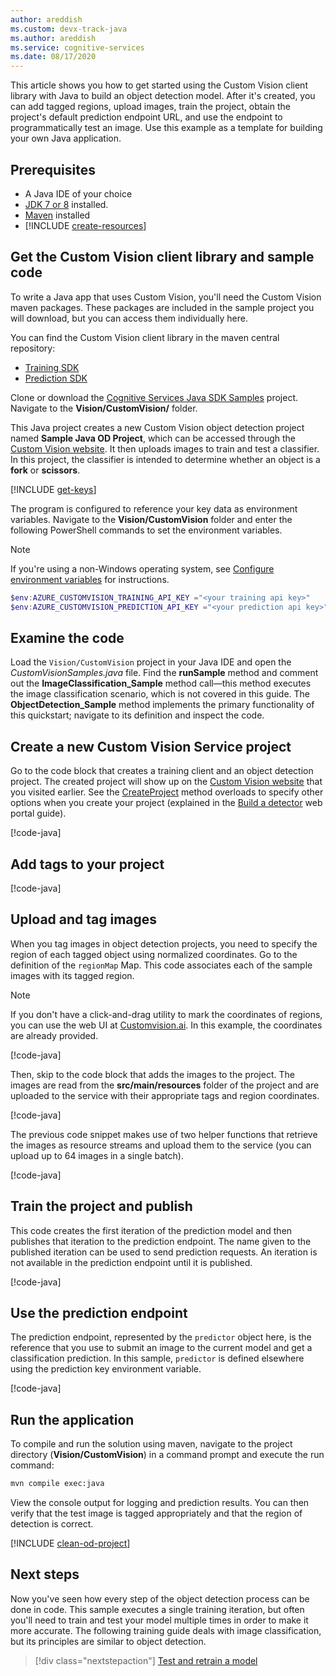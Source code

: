 ```yaml
---
author: areddish
ms.custom: devx-track-java
ms.author: areddish
ms.service: cognitive-services
ms.date: 08/17/2020
---
```


This article shows you how to get started using the Custom Vision client library with Java to build an object detection model. After it's created, you can add tagged regions, upload images, train the project, obtain the project's default prediction endpoint URL, and use the endpoint to programmatically test an image. Use this example as a template for building your own Java application.

## Prerequisites

- A Java IDE of your choice
- [JDK 7 or 8](https://aka.ms/azure-jdks) installed.
- [Maven](https://maven.apache.org/) installed
- [!INCLUDE [create-resources](../../includes/create-resources.md)]

## Get the Custom Vision client library and sample code

To write a Java app that uses Custom Vision, you'll need the Custom Vision maven packages. These packages are included in the sample project you will download, but you can access them individually here.

You can find the Custom Vision client library in the maven central repository:
- [Training SDK](https://mvnrepository.com/artifact/com.microsoft.azure.cognitiveservices/azure-cognitiveservices-customvision-training)
- [Prediction SDK](https://mvnrepository.com/artifact/com.microsoft.azure.cognitiveservices/azure-cognitiveservices-customvision-prediction)

Clone or download the [Cognitive Services Java SDK Samples](https://github.com/Azure-Samples/cognitive-services-java-sdk-samples/tree/master) project. Navigate to the **Vision/CustomVision/** folder.

This Java project creates a new Custom Vision object detection project named __Sample Java OD Project__, which can be accessed through the [Custom Vision website](https://customvision.ai/). It then uploads images to train and test a classifier. In this project, the classifier is intended to determine whether an object is a **fork** or **scissors**.

[!INCLUDE [get-keys](../../includes/get-keys.md)]

The program is configured to reference your key data as environment variables. Navigate to the **Vision/CustomVision** folder and enter the following PowerShell commands to set the environment variables. 

> [!NOTE]
> If you're using a non-Windows operating system, see [Configure environment variables](https://docs.microsoft.com/azure/cognitive-services/cognitive-services-apis-create-account?tabs=multiservice%2Cwindows#configure-an-environment-variable-for-authentication) for instructions.

```powershell
$env:AZURE_CUSTOMVISION_TRAINING_API_KEY ="<your training api key>"
$env:AZURE_CUSTOMVISION_PREDICTION_API_KEY ="<your prediction api key>"
```

## Examine the code

Load the `Vision/CustomVision` project in your Java IDE and open the _CustomVisionSamples.java_ file. Find the **runSample** method and comment out the **ImageClassification_Sample** method call&mdash;this method executes the image classification scenario, which is not covered in this guide. The **ObjectDetection_Sample** method implements the primary functionality of this quickstart; navigate to its definition and inspect the code. 

## Create a new Custom Vision Service project

Go to the code block that creates a training client and an object detection project. The created project will show up on the [Custom Vision website](https://customvision.ai/) that you visited earlier. See the [CreateProject](https://docs.microsoft.com/java/api/com.microsoft.azure.cognitiveservices.vision.customvision.training.trainings.createproject?view=azure-java-stable#com_microsoft_azure_cognitiveservices_vision_customvision_training_Trainings_createProject_String_CreateProjectOptionalParameter_&preserve-view=true) method overloads to specify other options when you create your project (explained in the [Build a detector](../../get-started-build-detector.md) web portal guide).

[!code-java[](~/cognitive-services-java-sdk-samples/Vision/CustomVision/src/main/java/com/microsoft/azure/cognitiveservices/vision/customvision/samples/CustomVisionSamples.java?name=snippet_create_od)]

## Add tags to your project

[!code-java[](~/cognitive-services-java-sdk-samples/Vision/CustomVision/src/main/java/com/microsoft/azure/cognitiveservices/vision/customvision/samples/CustomVisionSamples.java?name=snippet_tags_od)]

## Upload and tag images

When you tag images in object detection projects, you need to specify the region of each tagged object using normalized coordinates. Go to the definition of the `regionMap` Map. This code associates each of the sample images with its tagged region.

> [!NOTE]
> If you don't have a click-and-drag utility to mark the coordinates of regions, you can use the web UI at [Customvision.ai](https://www.customvision.ai/). In this example, the coordinates are already provided.

[!code-java[](~/cognitive-services-java-sdk-samples/Vision/CustomVision/src/main/java/com/microsoft/azure/cognitiveservices/vision/customvision/samples/CustomVisionSamples.java?name=snippet_od_mapping)]

Then, skip to the code block that adds the images to the project. The images are read from the **src/main/resources** folder of the project and are uploaded to the service with their appropriate tags and region coordinates.

[!code-java[](~/cognitive-services-java-sdk-samples/Vision/CustomVision/src/main/java/com/microsoft/azure/cognitiveservices/vision/customvision/samples/CustomVisionSamples.java?name=snippet_upload_od)]

The previous code snippet makes use of two helper functions that retrieve the images as resource streams and upload them to the service (you can upload up to 64 images in a single batch).

[!code-java[](~/cognitive-services-java-sdk-samples/Vision/CustomVision/src/main/java/com/microsoft/azure/cognitiveservices/vision/customvision/samples/CustomVisionSamples.java?name=snippet_helpers)]

## Train the project and publish

This code creates the first iteration of the prediction model and then publishes that iteration to the prediction endpoint. The name given to the published iteration can be used to send prediction requests. An iteration is not available in the prediction endpoint until it is published.

[!code-java[](~/cognitive-services-java-sdk-samples/Vision/CustomVision/src/main/java/com/microsoft/azure/cognitiveservices/vision/customvision/samples/CustomVisionSamples.java?name=snippet_train_od)]

## Use the prediction endpoint

The prediction endpoint, represented by the `predictor` object here, is the reference that you use to submit an image to the current model and get a classification prediction. In this sample, `predictor` is defined elsewhere using the prediction key environment variable.

[!code-java[](~/cognitive-services-java-sdk-samples/Vision/CustomVision/src/main/java/com/microsoft/azure/cognitiveservices/vision/customvision/samples/CustomVisionSamples.java?name=snippet_prediction_od)]

## Run the application

To compile and run the solution using maven, navigate to the project directory (**Vision/CustomVision**) in a command prompt and execute the run command:

```bash
mvn compile exec:java
```

View the console output for logging and prediction results. You can then verify that the test image is tagged appropriately and that the region of detection is correct.

[!INCLUDE [clean-od-project](../../includes/clean-od-project.md)]

## Next steps

Now you've seen how every step of the object detection process can be done in code. This sample executes a single training iteration, but often you'll need to train and test your model multiple times in order to make it more accurate. The following training guide deals with image classification, but its principles are similar to object detection.

> [!div class="nextstepaction"]
> [Test and retrain a model](../../test-your-model.md)
